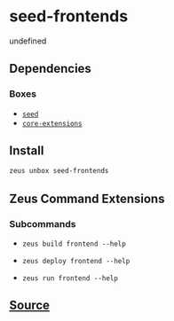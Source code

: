 
seed-frontends
====================


undefined



## Dependencies
### Boxes
* [`seed`](seed.md)
* [`core-extensions`](core-extensions.md)




## Install
```bash
zeus unbox seed-frontends
```



## Zeus Command Extensions

### Subcommands
* ```zeus build frontend --help```

* ```zeus deploy frontend --help```

* ```zeus run frontend --help```






## [Source](https://github.com/liquidapps-io/zeus-sdk/tree/master/boxes/groups/frontends/seed-frontends)